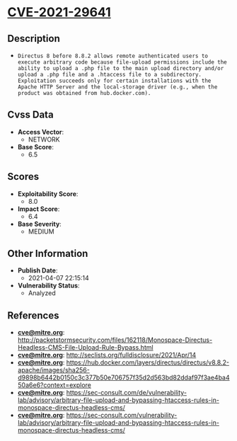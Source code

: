 
# [CVE-2021-29641](http://packetstormsecurity.com/files/162118/Monospace-Directus-Headless-CMS-File-Upload-Rule-Bypass.html)

## Description

- `Directus 8 before 8.8.2 allows remote authenticated users to execute arbitrary code because file-upload permissions include the ability to upload a .php file to the main upload directory and/or upload a .php file and a .htaccess file to a subdirectory. Exploitation succeeds only for certain installations with the Apache HTTP Server and the local-storage driver (e.g., when the product was obtained from hub.docker.com).`

## Cvss Data

- **Access Vector**:
  - NETWORK
- **Base Score**:
  - 6.5

## Scores

- **Exploitability Score**:
  - 8.0
- **Impact Score**:
  - 6.4
- **Base Severity**:
  - MEDIUM

## Other Information

- **Publish Date**:
  - 2021-04-07 22:15:14
- **Vulnerability Status**:
  - Analyzed

## References

- **cve@mitre.org**: http://packetstormsecurity.com/files/162118/Monospace-Directus-Headless-CMS-File-Upload-Rule-Bypass.html
- **cve@mitre.org**: http://seclists.org/fulldisclosure/2021/Apr/14
- **cve@mitre.org**: https://hub.docker.com/layers/directus/directus/v8.8.2-apache/images/sha256-d9898b6442b0150c3c377b50e706757f35d2d563bd82ddaf97f3ae4ba450a6e6?context=explore
- **cve@mitre.org**: https://sec-consult.com/de/vulnerability-lab/advisory/arbitrary-file-upload-and-bypassing-htaccess-rules-in-monospace-directus-headless-cms/
- **cve@mitre.org**: https://sec-consult.com/vulnerability-lab/advisory/arbitrary-file-upload-and-bypassing-htaccess-rules-in-monospace-directus-headless-cms/
